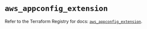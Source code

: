 # `aws_appconfig_extension`

Refer to the Terraform Registry for docs: [`aws_appconfig_extension`](https://registry.terraform.io/providers/hashicorp/aws/5.99.0/docs/resources/appconfig_extension).

